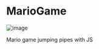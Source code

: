 # MarioGame

![image](https://user-images.githubusercontent.com/5452680/223708264-1166c13b-01b8-4f4e-aa76-c921538bb474.png)

Mario game jumping pipes with JS
